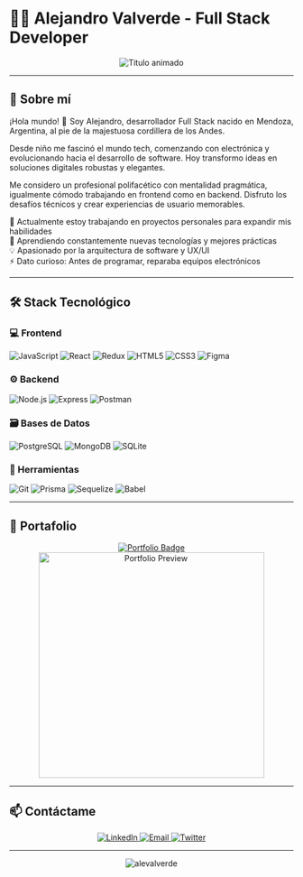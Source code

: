 # 👨‍💻 Alejandro Valverde - Full Stack Developer 

<div align="center">
  <img src="https://readme-typing-svg.demolab.com?font=Fira+Code&weight=600&size=22&duration=4000&pause=1000&color=5BCDEC&center=true&vCenter=true&width=500&lines=Desarrollador+Full+Stack;Apasionado+por+la+tecnolog%C3%ADa;Solucionador+de+problemas;Creativo+y+detallista" alt="Titulo animado" />
</div>

---

## 🚀 Sobre mí

<p align="justify">
¡Hola mundo! 👋 Soy Alejandro, desarrollador Full Stack nacido en Mendoza, Argentina, al pie de la majestuosa cordillera de los Andes. 

Desde niño me fascinó el mundo tech, comenzando con electrónica y evolucionando hacia el desarrollo de software. Hoy transformo ideas en soluciones digitales robustas y elegantes.

Me considero un profesional polifacético con mentalidad pragmática, igualmente cómodo trabajando en frontend como en backend. Disfruto los desafíos técnicos y crear experiencias de usuario memorables.

🔭 Actualmente estoy trabajando en proyectos personales para expandir mis habilidades  
🌱 Aprendiendo constantemente nuevas tecnologías y mejores prácticas  
💡 Apasionado por la arquitectura de software y UX/UI  
⚡ Dato curioso: Antes de programar, reparaba equipos electrónicos  
</p>

---

## 🛠 Stack Tecnológico

### 💻 Frontend
![JavaScript](https://img.shields.io/badge/-JavaScript-F7DF1E?style=flat-square&logo=javascript&logoColor=black)
![React](https://img.shields.io/badge/-React-61DAFB?style=flat-square&logo=react&logoColor=black)
![Redux](https://img.shields.io/badge/-Redux-764ABC?style=flat-square&logo=redux&logoColor=white)
![HTML5](https://img.shields.io/badge/-HTML5-E34F26?style=flat-square&logo=html5&logoColor=white)
![CSS3](https://img.shields.io/badge/-CSS3-1572B6?style=flat-square&logo=css3&logoColor=white)
![Figma](https://img.shields.io/badge/-Figma-F24E1E?style=flat-square&logo=figma&logoColor=white)

### ⚙️ Backend
![Node.js](https://img.shields.io/badge/-Node.js-339933?style=flat-square&logo=node.js&logoColor=white)
![Express](https://img.shields.io/badge/-Express-000000?style=flat-square&logo=express&logoColor=white)
![Postman](https://img.shields.io/badge/-Postman-FF6C37?style=flat-square&logo=postman&logoColor=white)

### 🗃️ Bases de Datos
![PostgreSQL](https://img.shields.io/badge/-PostgreSQL-4169E1?style=flat-square&logo=postgresql&logoColor=white)
![MongoDB](https://img.shields.io/badge/-MongoDB-47A248?style=flat-square&logo=mongodb&logoColor=white)
![SQLite](https://img.shields.io/badge/-SQLite-003B57?style=flat-square&logo=sqlite&logoColor=white)

### 🔧 Herramientas
![Git](https://img.shields.io/badge/-Git-F05032?style=flat-square&logo=git&logoColor=white)
![Prisma](https://img.shields.io/badge/-Prisma-2D3748?style=flat-square&logo=prisma&logoColor=white)
![Sequelize](https://img.shields.io/badge/-Sequelize-52B0E7?style=flat-square&logo=sequelize&logoColor=white)
![Babel](https://img.shields.io/badge/-Babel-F9DC3E?style=flat-square&logo=babel&logoColor=black)

---

## 📂 Portafolio

<div align="center">
  <a href="https://alevalverde.github.io/Portfolio/" target="_blank">
    <img src="https://img.shields.io/badge/Ver_Portafolio-000000?style=for-the-badge&logo=github&logoColor=white" alt="Portfolio Badge"/>
    <br/>
    <img src="https://cdn.dribbble.com/users/417517/screenshots/15758530/media/0d948e5d0f0d9b1f8e8d4.png" alt="Portfolio Preview" width="400"/>
  </a>
</div>

---

## 📫 Contáctame

<p align="center">
  <a href="https://linkedin.com/in/alejandro-valverde-fullstackdeveolper" target="_blank">
    <img src="https://img.shields.io/badge/LinkedIn-0077B5?style=for-the-badge&logo=linkedin&logoColor=white" alt="LinkedIn"/>
  </a>
  <a href="mailto:alevalverdev8@hotmail.com">
    <img src="https://img.shields.io/badge/Email-D14836?style=for-the-badge&logo=gmail&logoColor=white" alt="Email"/>
  </a>
  <a href="https://twitter.com/AleRValverde" target="_blank">
    <img src="https://img.shields.io/badge/Twitter-1DA1F2?style=for-the-badge&logo=twitter&logoColor=white" alt="Twitter"/>
  </a>
</p>

---

<div align="center">
  <img src="https://komarev.com/ghpvc/?username=alevalverde&label=Profile%20views&color=0e75b6&style=flat" alt="alevalverde" /> 
</div>

